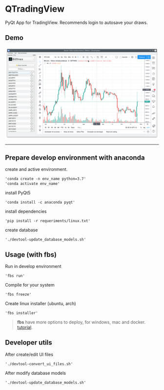 # QTradingView

PyQt App for TradingView. Recommends login to autosave your draws.

## Demo

![Image not found](demo.png)

---

## Prepare develop environment with anaconda

create and active environment.

    'conda create -n env_name python=3.7'
    'conda activate env_name'

install PyQt5

    'conda install -c anaconda pyqt'

install dependencies

    'pip install -r requeriments/linux.txt'


create database

    './devtool-update_database_models.sh'

## Usage (with fbs)

Run in develop environment

    'fbs run'

Compile for your system

    'fbs freeze'

Create linux installer (ubuntu, arch)

    'fbs installer'

> **fbs** have more options to deploy, for windows, mac and docker. [tutorial](https://github.com/mherrmann/fbs-tutorial).


## Developer utils

After create/edit UI files

    './devtool-convert_ui_files.sh'

After modify database models

    './devtool-update_database_models.sh'

